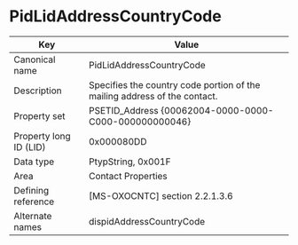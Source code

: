 # PidLidAddressCountryCode

| Key | Value |
|---|---|
| Canonical name | PidLidAddressCountryCode |
| Description | Specifies the country code portion of the mailing address of the contact. |
| Property set | PSETID_Address {00062004-0000-0000-C000-000000000046} |
| Property long ID (LID) | 0x000080DD |
| Data type | PtypString, 0x001F |
| Area | Contact Properties |
| Defining reference | [MS-OXOCNTC] section 2.2.1.3.6 |
| Alternate names | dispidAddressCountryCode |
